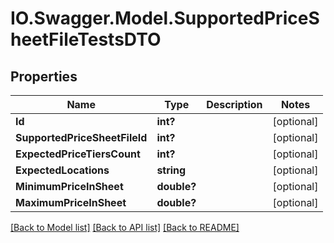 # IO.Swagger.Model.SupportedPriceSheetFileTestsDTO
## Properties

Name | Type | Description | Notes
------------ | ------------- | ------------- | -------------
**Id** | **int?** |  | [optional] 
**SupportedPriceSheetFileId** | **int?** |  | [optional] 
**ExpectedPriceTiersCount** | **int?** |  | [optional] 
**ExpectedLocations** | **string** |  | [optional] 
**MinimumPriceInSheet** | **double?** |  | [optional] 
**MaximumPriceInSheet** | **double?** |  | [optional] 

[[Back to Model list]](../README.md#documentation-for-models) [[Back to API list]](../README.md#documentation-for-api-endpoints) [[Back to README]](../README.md)

